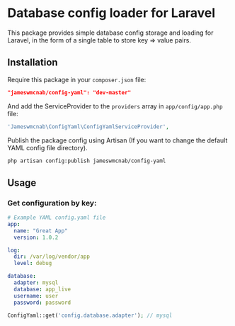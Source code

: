 # Database config loader for Laravel
This package provides simple database config storage and loading for Laravel, in the form of a single table to 
store key => value pairs.

## Installation
Require this package in your `composer.json` file:

~~~json
"jameswmcnab/config-yaml": "dev-master"
~~~

And add the ServiceProvider to the `providers` array in `app/config/app.php` file:

~~~php
'Jameswmcnab\ConfigYaml\ConfigYamlServiceProvider',
~~~

Publish the package config using Artisan (If you want to change the default YAML config file directory).

~~~bash
php artisan config:publish jameswmcnab/config-yaml
~~~

## Usage

### Get configuration by key:

~~~yaml
# Example YAML config.yaml file
app:
  name: "Great App"
  version: 1.0.2

log:
  dir: /var/log/vendor/app
  level: debug

database:
  adapter: mysql
  database: app_live
  username: user
  password: password
~~~

~~~php
ConfigYaml::get('config.database.adapter'); // mysql
~~~